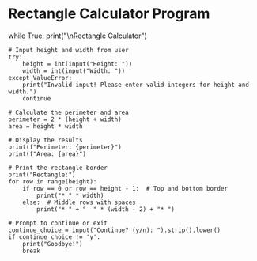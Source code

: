 # Rectangle Calculator Program
while True:
    print("\nRectangle Calculator")
    
    # Input height and width from user
    try:
        height = int(input("Height: "))
        width = int(input("Width: "))
    except ValueError:
        print("Invalid input! Please enter valid integers for height and width.")
        continue

    # Calculate the perimeter and area
    perimeter = 2 * (height + width)
    area = height * width

    # Display the results
    print(f"Perimeter: {perimeter}")
    print(f"Area: {area}")

    # Print the rectangle border
    print("Rectangle:")
    for row in range(height):
        if row == 0 or row == height - 1:  # Top and bottom border
            print("* " * width)
        else:  # Middle rows with spaces
            print("* " + "  " * (width - 2) + "* ")

    # Prompt to continue or exit
    continue_choice = input("Continue? (y/n): ").strip().lower()
    if continue_choice != 'y':
        print("Goodbye!")
        break
